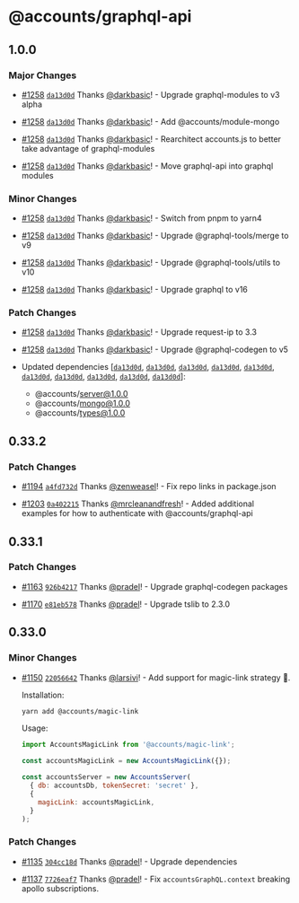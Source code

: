 # @accounts/graphql-api

## 1.0.0

### Major Changes

- [#1258](https://github.com/accounts-js/accounts/pull/1258) [`da13d0d`](https://github.com/accounts-js/accounts/commit/da13d0dc96f05b83f28d5d367d1dc96a00210bf8) Thanks [@darkbasic](https://github.com/darkbasic)! - Upgrade graphql-modules to v3 alpha

- [#1258](https://github.com/accounts-js/accounts/pull/1258) [`da13d0d`](https://github.com/accounts-js/accounts/commit/da13d0dc96f05b83f28d5d367d1dc96a00210bf8) Thanks [@darkbasic](https://github.com/darkbasic)! - Add @accounts/module-mongo

- [#1258](https://github.com/accounts-js/accounts/pull/1258) [`da13d0d`](https://github.com/accounts-js/accounts/commit/da13d0dc96f05b83f28d5d367d1dc96a00210bf8) Thanks [@darkbasic](https://github.com/darkbasic)! - Rearchitect accounts.js to better take advantage of graphql-modules

- [#1258](https://github.com/accounts-js/accounts/pull/1258) [`da13d0d`](https://github.com/accounts-js/accounts/commit/da13d0dc96f05b83f28d5d367d1dc96a00210bf8) Thanks [@darkbasic](https://github.com/darkbasic)! - Move graphql-api into graphql modules

### Minor Changes

- [#1258](https://github.com/accounts-js/accounts/pull/1258) [`da13d0d`](https://github.com/accounts-js/accounts/commit/da13d0dc96f05b83f28d5d367d1dc96a00210bf8) Thanks [@darkbasic](https://github.com/darkbasic)! - Switch from pnpm to yarn4

- [#1258](https://github.com/accounts-js/accounts/pull/1258) [`da13d0d`](https://github.com/accounts-js/accounts/commit/da13d0dc96f05b83f28d5d367d1dc96a00210bf8) Thanks [@darkbasic](https://github.com/darkbasic)! - Upgrade @graphql-tools/merge to v9

- [#1258](https://github.com/accounts-js/accounts/pull/1258) [`da13d0d`](https://github.com/accounts-js/accounts/commit/da13d0dc96f05b83f28d5d367d1dc96a00210bf8) Thanks [@darkbasic](https://github.com/darkbasic)! - Upgrade @graphql-tools/utils to v10

- [#1258](https://github.com/accounts-js/accounts/pull/1258) [`da13d0d`](https://github.com/accounts-js/accounts/commit/da13d0dc96f05b83f28d5d367d1dc96a00210bf8) Thanks [@darkbasic](https://github.com/darkbasic)! - Upgrade graphql to v16

### Patch Changes

- [#1258](https://github.com/accounts-js/accounts/pull/1258) [`da13d0d`](https://github.com/accounts-js/accounts/commit/da13d0dc96f05b83f28d5d367d1dc96a00210bf8) Thanks [@darkbasic](https://github.com/darkbasic)! - Upgrade request-ip to 3.3

- [#1258](https://github.com/accounts-js/accounts/pull/1258) [`da13d0d`](https://github.com/accounts-js/accounts/commit/da13d0dc96f05b83f28d5d367d1dc96a00210bf8) Thanks [@darkbasic](https://github.com/darkbasic)! - Upgrade @graphql-codegen to v5

- Updated dependencies [[`da13d0d`](https://github.com/accounts-js/accounts/commit/da13d0dc96f05b83f28d5d367d1dc96a00210bf8), [`da13d0d`](https://github.com/accounts-js/accounts/commit/da13d0dc96f05b83f28d5d367d1dc96a00210bf8), [`da13d0d`](https://github.com/accounts-js/accounts/commit/da13d0dc96f05b83f28d5d367d1dc96a00210bf8), [`da13d0d`](https://github.com/accounts-js/accounts/commit/da13d0dc96f05b83f28d5d367d1dc96a00210bf8), [`da13d0d`](https://github.com/accounts-js/accounts/commit/da13d0dc96f05b83f28d5d367d1dc96a00210bf8), [`da13d0d`](https://github.com/accounts-js/accounts/commit/da13d0dc96f05b83f28d5d367d1dc96a00210bf8), [`da13d0d`](https://github.com/accounts-js/accounts/commit/da13d0dc96f05b83f28d5d367d1dc96a00210bf8), [`da13d0d`](https://github.com/accounts-js/accounts/commit/da13d0dc96f05b83f28d5d367d1dc96a00210bf8), [`da13d0d`](https://github.com/accounts-js/accounts/commit/da13d0dc96f05b83f28d5d367d1dc96a00210bf8), [`da13d0d`](https://github.com/accounts-js/accounts/commit/da13d0dc96f05b83f28d5d367d1dc96a00210bf8)]:
  - @accounts/server@1.0.0
  - @accounts/mongo@1.0.0
  - @accounts/types@1.0.0

## 0.33.2

### Patch Changes

- [#1194](https://github.com/accounts-js/accounts/pull/1194) [`a4fd732d`](https://github.com/accounts-js/accounts/commit/a4fd732d50a3847f86254da413d27a5684417abd) Thanks [@zenweasel](https://github.com/zenweasel)! - Fix repo links in package.json

* [#1203](https://github.com/accounts-js/accounts/pull/1203) [`0a402215`](https://github.com/accounts-js/accounts/commit/0a402215978b432ce792b125050765f6bbb0fd7c) Thanks [@mrcleanandfresh](https://github.com/mrcleanandfresh)! - Added additional examples for how to authenticate with @accounts/graphql-api

## 0.33.1

### Patch Changes

- [#1163](https://github.com/accounts-js/accounts/pull/1163) [`926b4217`](https://github.com/accounts-js/accounts/commit/926b421710b134ed79272e5468b31e417708a3c4) Thanks [@pradel](https://github.com/pradel)! - Upgrade graphql-codegen packages

* [#1170](https://github.com/accounts-js/accounts/pull/1170) [`e81eb578`](https://github.com/accounts-js/accounts/commit/e81eb578b35906346b6fadd6c5768b82879f6cda) Thanks [@pradel](https://github.com/pradel)! - Upgrade tslib to 2.3.0

## 0.33.0

### Minor Changes

- [#1150](https://github.com/accounts-js/accounts/pull/1150) [`22056642`](https://github.com/accounts-js/accounts/commit/220566425755a7015569d8e518095701ff7122e2) Thanks [@larsivi](https://github.com/larsivi)! - Add support for magic-link strategy 🎉.

  Installation:

  ```sh
  yarn add @accounts/magic-link
  ```

  Usage:

  ```js
  import AccountsMagicLink from '@accounts/magic-link';

  const accountsMagicLink = new AccountsMagicLink({});

  const accountsServer = new AccountsServer(
    { db: accountsDb, tokenSecret: 'secret' },
    {
      magicLink: accountsMagicLink,
    }
  );
  ```

### Patch Changes

- [#1135](https://github.com/accounts-js/accounts/pull/1135) [`304cc18d`](https://github.com/accounts-js/accounts/commit/304cc18d84d8153b7a4e857753eea85fa9f7a1f2) Thanks [@pradel](https://github.com/pradel)! - Upgrade dependencies

* [#1137](https://github.com/accounts-js/accounts/pull/1137) [`7726eaf7`](https://github.com/accounts-js/accounts/commit/7726eaf7fb12eb848de5dab0913a12a2e0283954) Thanks [@pradel](https://github.com/pradel)! - Fix `accountsGraphQL.context` breaking apollo subscriptions.
